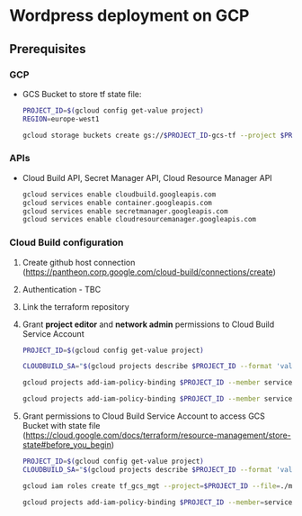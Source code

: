 # Wordpress deployment on GCP

## Prerequisites
### GCP
- GCS Bucket to store tf state file: 

  ```sh
  PROJECT_ID=$(gcloud config get-value project)
  REGION=europe-west1

  gcloud storage buckets create gs://$PROJECT_ID-gcs-tf --project $PROJECT_ID --location $REGION --uniform-bucket-level-access
  ```
  
### APIs
- Cloud Build API, Secret Manager API, Cloud Resource Manager API

  ```sh
  gcloud services enable cloudbuild.googleapis.com
  gcloud services enable container.googleapis.com
  gcloud services enable secretmanager.googleapis.com
  gcloud services enable cloudresourcemanager.googleapis.com
  ```

### Cloud Build configuration
1. Create github host connection (https://pantheon.corp.google.com/cloud-build/connections/create)
2. Authentication - TBC
3. Link the terraform repository
4. Grant **project editor** and **network admin** permissions to Cloud Build Service Account

    ```sh
    PROJECT_ID=$(gcloud config get-value project)

    CLOUDBUILD_SA="$(gcloud projects describe $PROJECT_ID --format 'value(projectNumber)')@cloudbuild.gserviceaccount.com"

    gcloud projects add-iam-policy-binding $PROJECT_ID --member serviceAccount:$CLOUDBUILD_SA --role roles/editor

    gcloud projects add-iam-policy-binding $PROJECT_ID --member serviceAccount:$CLOUDBUILD_SA --role roles/compute.networkAdmin
    ```
5. Grant permissions to Cloud Build Service Account to access GCS Bucket with state file (https://cloud.google.com/docs/terraform/resource-management/store-state#before_you_begin)

    ```sh
    PROJECT_ID=$(gcloud config get-value project)
    CLOUDBUILD_SA="$(gcloud projects describe $PROJECT_ID --format 'value(projectNumber)')@cloudbuild.gserviceaccount.com"

    gcloud iam roles create tf_gcs_mgt --project=$PROJECT_ID --file=./misc/terraform_gcs_role.yaml

    gcloud projects add-iam-policy-binding $PROJECT_ID --member=serviceAccount:$CLOUDBUILD_SA --role=projects/$PROJECT_ID/roles/tf_gcs_mgt 
    ```